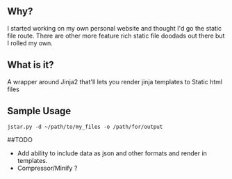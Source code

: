 

## Why?
I started working on my own personal website and thought I'd go the static file route. There are other more feature rich static file doodads out there but I rolled my own.

## What is it?
A wrapper around Jinja2 that'll lets you render jinja templates to Static html files

## Sample Usage
``` jstar.py -d ~/path/to/my_files -o /path/for/output ```

##TODO
* Add ability to include data as json and other formats and render in templates.
* Compressor/Minify ?
